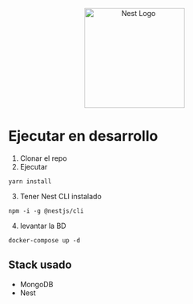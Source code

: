 <p align="center">
  <a href="http://nestjs.com/" target="blank"><img src="https://nestjs.com/img/logo-small.svg" width="200" alt="Nest Logo" /></a>
</p>

# Ejecutar en desarrollo 

1. Clonar el repo
2. Ejecutar
```
yarn install

```

3. Tener Nest CLI instalado

```
npm -i -g @nestjs/cli

```

4. levantar la BD
```
docker-compose up -d
```

## Stack usado

* MongoDB
* Nest

